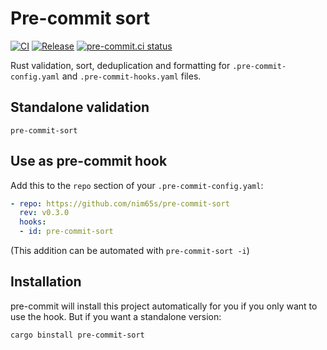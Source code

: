 # Pre-commit sort

[![CI](https://github.com/nim65s/pre-commit-sort/actions/workflows/ci.yml/badge.svg)](https://github.com/nim65s/pre-commit-sort/actions/workflows/ci.yml)
[![Release](https://github.com/nim65s/pre-commit-sort/actions/workflows/release.yml/badge.svg)](https://github.com/nim65s/pre-commit-sort/actions/workflows/release.yml)
[![pre-commit.ci status](https://results.pre-commit.ci/badge/github/nim65s/pre-commit-sort/main.svg)](https://results.pre-commit.ci/latest/github/nim65s/pre-commit-sort/main)

Rust validation, sort, deduplication and formatting for `.pre-commit-config.yaml` and `.pre-commit-hooks.yaml` files.

## Standalone validation

`pre-commit-sort`

## Use as pre-commit hook

Add this to the `repo` section of your `.pre-commit-config.yaml`:

```yaml
- repo: https://github.com/nim65s/pre-commit-sort
  rev: v0.3.0
  hooks:
  - id: pre-commit-sort
```

(This addition can be automated with `pre-commit-sort -i`)

## Installation

pre-commit will install this project automatically for you if you only want to use the hook.
But if you want a standalone version:

```
cargo binstall pre-commit-sort
```

